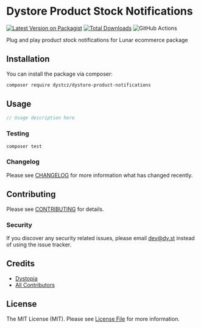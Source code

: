 # Dystore Product Stock Notifications

[![Latest Version on Packagist](https://img.shields.io/packagist/v/dystcz/dystore-product-notifications.svg?style=flat-square)](https://packagist.org/packages/dystcz/dystore-product-notifications)
[![Total Downloads](https://img.shields.io/packagist/dt/dystcz/dystore-product-notifications.svg?style=flat-square)](https://packagist.org/packages/dystcz/dystore-product-notifications)
![GitHub Actions](https://github.com/dystcz/dystore-product-notifications/actions/workflows/tests.yaml/badge.svg)

Plug and play product stock notifications for Lunar ecommerce package

## Installation

You can install the package via composer:

```bash
composer require dystcz/dystore-product-notifications
```

## Usage

```php
// Usage description here
```

### Testing

```bash
composer test
```

### Changelog

Please see [CHANGELOG](CHANGELOG.md) for more information what has changed recently.

## Contributing

Please see [CONTRIBUTING](CONTRIBUTING.md) for details.

### Security

If you discover any security related issues, please email dev@dy.st instead of using the issue tracker.

## Credits

-   [Dystopia](https://github.com/dystcz)
-   [All Contributors](../../contributors)

## License

The MIT License (MIT). Please see [License File](LICENSE.md) for more information.
